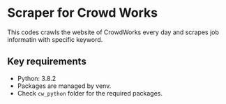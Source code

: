 # Scraper for Crowd Works
This codes crawls the website of CrowdWorks every day and scrapes job informatin with specific keyword.

## Key requirements
- Python: 3.8.2
- Packages are managed by venv.
- Check `cw_python` folder for the required packages.

